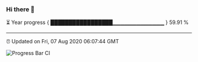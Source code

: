 ### Hi there 👋

⏳ Year progress { █████████████████▁▁▁▁▁▁▁▁▁▁▁▁▁ } 59.91 %

---

⏰ Updated on Fri, 07 Aug 2020 06:07:44 GMT

![Progress Bar CI](https://github.com/liununu/liununu/workflows/Progress%20Bar%20CI/badge.svg)
